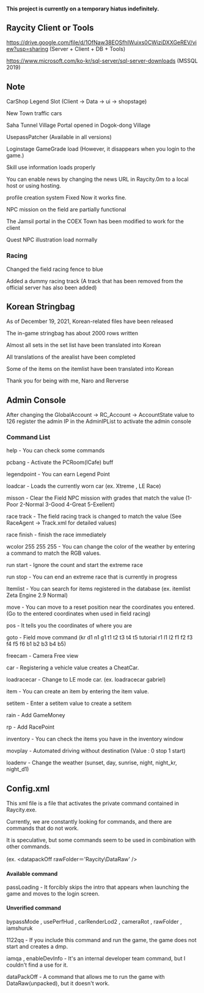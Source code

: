 #### This project is currently on a temporary hiatus indefinitely.
<!-- 마지막 수정 : 2022 / 10 / 13 -->
## Raycity Client or Tools
https://drive.google.com/file/d/1OfNaw38EOSfhIWuixs0CWiziDXXGeREV/view?usp=sharing (Server + Client + DB + Tools)

https://www.microsoft.com/ko-kr/sql-server/sql-server-downloads (MSSQL 2019)

<!-- ## Server Setup Guide

준비중 (예정에는 있는데 아직 모르겠음) -->

## Note
CarShop Legend Slot (Client -> Data -> ui -> shopstage)

New Town traffic cars

Saha Tunnel Village Portal opened in Dogok-dong Village

UsepassPatcher (Available in all versions)

Loginstage GameGrade load (However, it disappears when you login to the game.) 

Skill use information loads properly

You can enable news by changing the news URL in Raycity.0m to a local host or using hosting.

profile creation system Fixed Now it works fine. 

NPC mission on the field are partially functional

The Jamsil portal in the COEX Town has been modified to work for the client

Quest NPC illustration load normally

<!-- 609 이전 서버시절에 고친 리스트
Dest
럭키레인
오픈마켓
아이템 기간 무제한
사용 아이템 ex. 루마의 배터리 , 공구 상자 , 차량키 , 골드 키트 등등..
신비한 주사위


609 버전 업 / 2022 - 10 - 11 / 아직 배포 X
클라이언트 패킷 분석 완료 및 데이터베이스 프로시저와 테이블 수정 완료
차량 가격 본섭기준으로 수정 완료 다만, 자료가 없을 경우 1원으로 처리 (가이드북 Vol.1 기준)
한국 클라이언트 사용 가능 다만 609 한국 클라이언트가 없어서 미완성 627 서버로 실행해야함
버전업 진행 과정에서 고친 기능 리스트

유저 레벨 50
초광속의 영역
시즌 상점
NPC 기능 ex. 엔젤러스 , 모터쇼
빙고
기타 스트링백 (fontsize , NPC 대사)
게임 전체이용가 등급 안내 (%d 시간째 운전 중 입니다. 과도한 게임이용은 정상적인 일상생활에 지장을 줄 수 있습니다.)
도우미 기능 (도움주기 도움받기)
캡슐과 부적
필드 미션
로드파이터
퀘스트
급 별 레이싱 세타리그 추가
레이싱 트랙 텍스쳐 깨짐 현상 (부산 , F1)
전반적인 길드 시스템
코팅 페인트 부스터 페인트 2차 외형 골드 키
필드 시간대 자동 변경
전반적인 다크시티 기능들
레이스 UI 2 , 아이템 모드
LegendPoint ( 1~2 동 3~4 은 5~6 금)
폭주
레벨 부스터
낭만이 있는 네오위즈 인트로와 EA 인트로
미공개 개발자 전용 시스템 -->

### Racing
<!-- 더미트랙 삭제는 클라이언트에서 진행해 주세요. 레이스 서버 xml은 굳이 건들 필요 없어요! 
서버에 할당이 안되어있는 트랙이면 선택이 안됩니다. 그래서 서버쪽 xml은 냅두는편이 좋아요. -->

<!-- 펜스는 역시 600 이후 버전의 유물 파란펜스 -->
Changed the field racing fence to blue

Added a dummy racing track (A track that has been removed from the official server has also been added)

## Korean Stringbag

As of December 19, 2021, Korean-related files have been released

The in-game stringbag has about 2000 rows written

Almost all sets in the set list have been translated into Korean

All translations of the arealist have been completed

Some of the items on the itemlist have been translated into Korean

Thank you for being with me, Naro and Rerverse

## Admin Console
<!-- 최초 작성 211118 나로 / 번역본 업로드 220510 -->
After changing the GlobalAccount -> RC_Account -> AccountState value to 126 register the admin IP in the AdminIPList to activate the admin console

### Command List
help - You can check some commands

pcbang - Activate the PCRoom(ICafe) buff

legendpoint - You can earn Legend Point 

loadcar - Loads the currently worn car (ex. Xtreme , LE Race)

misson - Clear the Field NPC mission with grades that match the value (1-Poor 2-Normal 3-Good 4-Great 5-Exellent)

race track - The field racing track is changed to match the value (See RaceAgent -> Track.xml for detailed values)

race finish - finish the race immediately

wcolor 255 255 255 - You can change the color of the weather by entering a command to match the RGB values.

run start - Ignore the count and start the extreme race

run stop - You can end an extreme race that is currently in progress

Itemlist - You can search for items registered in the database (ex. itemlist Zeta Engine 2.9 Normal)

move - You can move to a reset position near the coordinates you entered. (Go to the entered coordinates when used in field racing)

pos - It tells you the coordinates of where you are

goto - Field move command (kr d1 n1 g1 t1 t2 t3 t4 t5 tutorial r1 l1 l2 f1 f2 f3 f4 f5 f6 b1 b2 b3 b4 b5)

freecam - Camera Free view

car - Registering a vehicle value creates a CheatCar.

loadracecar - Change to LE mode car. (ex. loadracecar gabriel)

item - You can create an item by entering the item value.

setitem - Enter a setitem value to create a setitem

rain - Add GameMoney

rp - Add RacePoint

inventory - You can check the items you have in the inventory window

movplay - Automated driving without destination (Value : 0 stop 1 start)

loadenv - Change the weather (sunset, day, sunrise, night, night_kr, night_d1)

## Config.xml
<!-- 카트라이더의 KartRider.xml , 에버플래닛의 GameClient.xml과 동일한 형식 카트라이더 개발진 어디 안간다! ㅋㅋㅋ-->

<!-- 작동이 안되는 명령어들은 0m에서 작동하는지 확인중.. -->
This xml file is a file that activates the private command contained in Raycity.exe.

Currently, we are constantly looking for commands, and there are commands that do not work.

It is speculative, but some commands seem to be used in combination with other commands.

(ex. <datapackOff rawFolder＝'Raycity\DataRaw' />

#### Available command
passLoading - It forcibly skips the intro that appears when launching the game and moves to the login screen.

#### Unverified command
bypassMode , usePerfHud , carRenderLod2 , cameraRot , rawFolder , iamshuruk

1122qq - If you include this command and run the game, the game does not start and creates a dmp.

iamqa , enableDevInfo - It's an internal developer team command, but I couldn't find a use for it.

dataPackOff - A command that allows me to run the game with DataRaw(unpacked), but it doesn't work.


<!-- # 리얼 엑스 관련여담

1. 레이스와 안나가 올린 저격글은 "레인판매"를 제외하고 전부 거짓된 저격이다.
2.레인 판매는 전부 사실이다.
3.죄송합니다. -->
